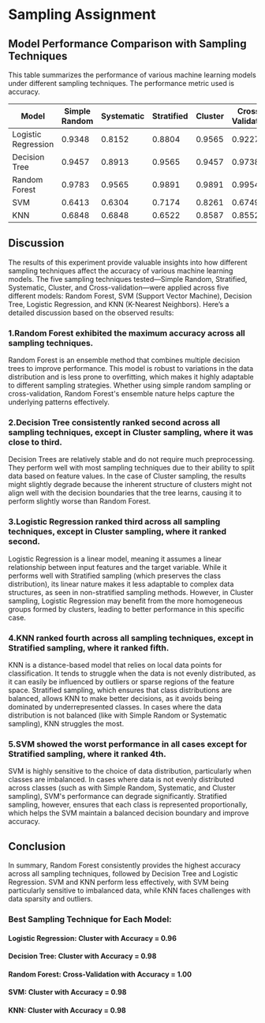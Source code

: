 # Sampling Assignment

## Model Performance Comparison with Sampling Techniques

This table summarizes the performance of various machine learning models under different sampling techniques. The performance metric used is accuracy.

| Model                 | Simple Random | Systematic   | Stratified   | Cluster      | Cross-Validation |
|-----------------------|---------------|--------------|--------------|--------------|------------------|
| Logistic Regression   | 0.9348       | 0.8152       | 0.8804       | 0.9565       | 0.9227           |
| Decision Tree         | 0.9457       | 0.8913       | 0.9565       | 0.9457       | 0.9738           |
| Random Forest         | 0.9783       | 0.9565       | 0.9891       | 0.9891       | 0.9954           |
| SVM                   | 0.6413       | 0.6304       | 0.7174       | 0.8261       | 0.6749           |
| KNN                   | 0.6848       | 0.6848       | 0.6522       | 0.8587       | 0.8552           |

## Discussion

The results of this experiment provide valuable insights into how different sampling techniques affect the accuracy of various machine learning models. The five sampling techniques tested—Simple Random, Stratified, Systematic, Cluster, and Cross-validation—were applied across five different models: Random Forest, SVM (Support Vector Machine), Decision Tree, Logistic Regression, and KNN (K-Nearest Neighbors). Here’s a detailed discussion based on the observed results:

### 1.Random Forest exhibited the maximum accuracy across all sampling techniques.

Random Forest is an ensemble method that combines multiple decision trees to improve performance. This model is robust to variations in the data distribution and is less prone to overfitting, which makes it highly adaptable to different sampling strategies. Whether using simple random sampling or cross-validation, Random Forest's ensemble nature helps capture the underlying patterns effectively.

### 2.Decision Tree consistently ranked second across all sampling techniques, except in Cluster sampling, where it was close to third.

Decision Trees are relatively stable and do not require much preprocessing. They perform well with most sampling techniques due to their ability to split data based on feature values. In the case of Cluster sampling, the results might slightly degrade because the inherent structure of clusters might not align well with the decision boundaries that the tree learns, causing it to perform slightly worse than Random Forest.

### 3.Logistic Regression ranked third across all sampling techniques, except in Cluster sampling, where it ranked second.

Logistic Regression is a linear model, meaning it assumes a linear relationship between input features and the target variable. While it performs well with Stratified sampling (which preserves the class distribution), its linear nature makes it less adaptable to complex data structures, as seen in non-stratified sampling methods. However, in Cluster sampling, Logistic Regression may benefit from the more homogeneous groups formed by clusters, leading to better performance in this specific case.

### 4.KNN ranked fourth across all sampling techniques, except in Stratified sampling, where it ranked fifth.

KNN is a distance-based model that relies on local data points for classification. It tends to struggle when the data is not evenly distributed, as it can easily be influenced by outliers or sparse regions of the feature space. Stratified sampling, which ensures that class distributions are balanced, allows KNN to make better decisions, as it avoids being dominated by underrepresented classes. In cases where the data distribution is not balanced (like with Simple Random or Systematic sampling), KNN struggles the most.

### 5.SVM showed the worst performance in all cases except for Stratified sampling, where it ranked 4th.

SVM is highly sensitive to the choice of data distribution, particularly when classes are imbalanced. In cases where data is not evenly distributed across classes (such as with Simple Random, Systematic, and Cluster sampling), SVM's performance can degrade significantly. Stratified sampling, however, ensures that each class is represented proportionally, which helps the SVM maintain a balanced decision boundary and improve accuracy.

## Conclusion

In summary, Random Forest consistently provides the highest accuracy across all sampling techniques, followed by Decision Tree and Logistic Regression. SVM and KNN perform less effectively, with SVM being particularly sensitive to imbalanced data, while KNN faces challenges with data sparsity and outliers.

### Best Sampling Technique for Each Model:                     
#### Logistic Regression: Cluster with Accuracy = 0.96
#### Decision Tree: Cluster with Accuracy = 0.98
#### Random Forest: Cross-Validation with Accuracy = 1.00
#### SVM: Cluster with Accuracy = 0.98
#### KNN: Cluster with Accuracy = 0.98
